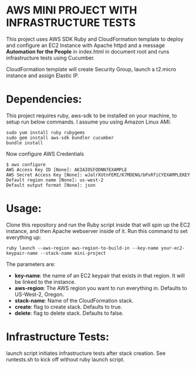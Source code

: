 AWS MINI PROJECT WITH INFRASTRUCTURE TESTS
======================

This project uses AWS SDK Ruby and CloudFormation template to deploy and configure an EC2 Instance with Apache httpd and a message <b>Automation for the People</b> in index.html in document root and runs infrastructure tests using Cucumber.
 
CloudFormation template will create Security Group, launch a t2.micro instance and assign Elastic IP.  

Dependencies:
======================
This project requires ruby, aws-sdk to be installed on your machine, to setup run below commands. I assume you using Amazon Linux AMI. 

```
sudo yum install ruby rubygems
sudo gem install aws-sdk bundler cucumber
bundle install
```

Now configure AWS Credentials

```
$ aws configure
AWS Access Key ID [None]: AKIAIOSFODNN7EXAMPLE
AWS Secret Access Key [None]: wJalrXUtnFEMI/K7MDENG/bPxRfiCYEXAMPLEKEY
Default region name [None]: us-west-2
Default output format [None]: json
```

Usage:
============================

Clone this repository and run the Ruby script inside that will spin up the EC2 instance, and then Apache webserver inside of it. 
Run this command to set everything up:

    ruby launch --aws-region aws-region-to-build-in --key-name your-ec2-keypair-name --stack-name mini-project

The parameters are:

* **key-name**: the name of an EC2 keypair that exists in that region. It will be linked to the instance.
* **aws-region**: The AWS region you want to run everything in. Defaults to US-West-2, Oregon.
* **stack-name**: Name of the CloudFormation stack.
* **create**: flag to create stack. Defaults to true.  
* **delete**: flag to delete stack. Defaults to false. 


Infrastructure Tests:
===================================

launch script initiates infrastructure tests after stack creation. See runtests.sh to kick off without ruby launch script.  
